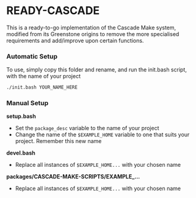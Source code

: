 # READY-CASCADE

This is a ready-to-go implementation of the Cascade Make system, modified from its Greenstone origins to remove the more specialised requirements and add/improve upon certain functions.

### Automatic Setup

To use, simply copy this folder and rename, and run the init.bash script, with the name of your project

```bash
./init.bash YOUR_NAME_HERE
```

### Manual Setup

**setup.bash**
* Set the `package_desc` variable to the name of your project
* Change the name of the `$EXAMPLE_HOME` variable to one that suits your project. Remember this new name

**devel.bash**
* Replace all instances of `$EXAMPLE_HOME...` with your chosen name

**packages/CASCADE-MAKE-SCRIPTS/EXAMPLE_...**
* Replace all instances of `$EXAMPLE_HOME...` with your chosen name
